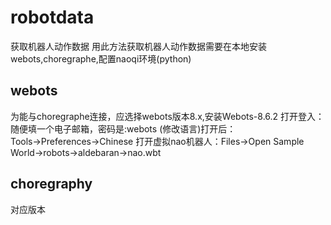 # robotdata
获取机器人动作数据
用此方法获取机器人动作数据需要在本地安装webots,choregraphe,配置naoqi环境(python)
## webots
为能与choregraphe连接，应选择webots版本8.x,安装Webots-8.6.2
打开登入：随便填一个电子邮箱，密码是:webots
(修改语言)打开后：Tools→Preferences→Chinese
打开虚拟nao机器人：Files->Open Sample World->robots->aldebaran->nao.wbt
## choregraphy
对应版本
